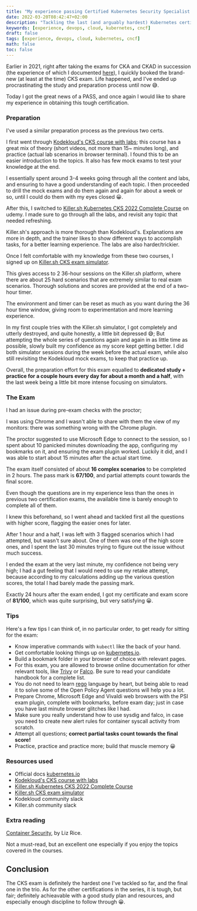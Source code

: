 ```yaml
---
title: "My experience passing Certified Kubernetes Security Specialist (CKS) exam"
date: 2022-03-20T08:42:47+02:00
description: "Tackling the last (and arguably hardest) Kubernetes certification, for fun and for profit"
keywords: [experience, devops, cloud, kubernetes, cncf]
draft: false
tags: [experience, devops, cloud, kubernetes, cncf]
math: false
toc: false
---
```


Earlier in 2021, right after taking the exams for CKA and CKAD in succession (the experience of which I documented [here](https://cuffaro.com/blog/2021-01-24-cka-ckad/)), I quickly booked the brand-new (at least at the time) CKS exam. Life happened, and I've ended up procrastinating the study and preparation process until now 😅.

Today I got the great news of a PASS, and once again I would like to share my experience in obtaining this tough certification.

### Preparation

I've used a similar preparation process as the previous two certs.

I first went through [Kodekloud's CKS course with labs](https://kodekloud.com/courses/certified-kubernetes-security-specialist-cks/); this course has a great mix of theory (short videos, not more than 15~ minutes long), and practice (actual lab scenarios in browser terminal). I found this to be an easier introduction to the topics. It also has few mock exams to test your knowledge at the end.

I essentially spent around 3-4 weeks going through all the content and labs, and ensuring to have a good understanding of each topic.
I then proceeded to drill the mock exams and do them again and again for about a week or so, until I could do them with my eyes closed 😀.

After this, I switched to [Killer.sh Kubernetes CKS 2022 Complete Course](https://www.udemy.com/course/certified-kubernetes-security-specialist/) on udemy.
I made sure to go through all the labs, and revisit any topic that needed refreshing.

Killer.sh's approach is more thorough than Kodekloud's. Explanations are more in depth, and the trainer likes to show different ways to accomplish tasks, for a better learning experience. The labs are also harder/trickier.

Once I felt comfortable with my knowledge from these two courses, I signed up on [Killer.sh CKS exam simulator](https://killer.sh/cks).

This gives access to 2 36-hour sessions on the Killer.sh platform, where there are about 25 hard scenarios that are extremely similar to real exam scenarios.
Thorough solutions and scores are provided at the end of a two-hour timer.

The environment and timer can be reset as much as you want during the 36 hour time window, giving room to experimentation and more learning experience.

In my first couple tries with the Killer.sh simulator, I got completely and utterly destroyed, and quite honestly, a little bit depressed 😅;
But attempting the whole series of questions again and again in as little time as possible, slowly built my confidence as my score kept getting better.
I did both simulator sessions during the week before the actual exam, while also still revisiting the Kodekloud mock exams, to keep that practice up.

Overall, the preparation effort for this exam equalled to **dedicated study + practice for a couple hours every day for about a month and a half**, with the last week being a little bit more intense focusing on simulators.

### The Exam

I had an issue during pre-exam checks with the proctor;

I was using Chrome and I wasn't able to share with them the view of my monitors: there was something wrong with the Chrome plugin.

The proctor suggested to use Microsoft Edge to connect to the session, so I spent about 10 panicked minutes downloading the app, configuring my bookmarks on it, and ensuring the exam plugin worked.
Luckily it did, and I was able to start about 15 minutes after the actual start time.

The exam itself consisted of about **16 complex scenarios** to be completed in 2 hours.
The pass mark is **67/100**, and partial attempts count towards the final score.

Even though the questions are in my experience less than the ones in previous two certification exams, the available time is barely enough to complete all of them.

I knew this beforehand, so I went ahead and tackled first all the questions with higher score, flagging the easier ones for later.

After 1 hour and a half, I was left with 3 flagged scenarios which I had attempted, but wasn't sure about.
One of them was one of the high score ones, and I spent the last 30 minutes trying to figure out the issue without much success.

I ended the exam at the very last minute, my confidence not being very high; I had a gut feeling that I would need to use my retake attempt, because according to my calculations adding up the various question scores, the total I had barely made the passing mark.

Exactly 24 hours after the exam ended, I got my certificate and exam score of **81/100**, which was quite surprising, but very satisfying 😀.

### Tips

Here's a few tips I can think of, in no particular order, to get ready for sitting for the exam:

- Know imperative commands with `kubectl` like the back of your hand.
- Get comfortable looking things up on [kubernetes.io](https://kubernetes.io/).
- Build a bookmark folder in your browser of choice with relevant pages.
- For this exam, you are allowed to browse online documentation for other relevant tools, like [Trivy](https://aquasecurity.github.io/trivy/) or [Falco](https://falco.org/docs/). Be sure to read your candidate handbook for a complete list.
- You do not need to learn [rego](https://www.openpolicyagent.org/docs/latest/policy-language/) language by heart, but being able to read it to solve some of the Open Policy Agent questions will help you a lot.
- Prepare Chrome, Microsoft Edge and Vivaldi web browsers with the PSI exam plugin, complete with bookmarks, before exam day; just in case you have last minute browser glitches like I had.
- Make sure you really understand how to use sysdig and falco, in case you need to create new alert rules for container syscall activity from scratch.
- Attempt all questions; **correct partial tasks count towards the final score!**
- Practice, practice and practice more; build that muscle memory 😀

### Resources used
- Official docs [kubernetes.io](https://kubernetes.io/)
- [Kodekloud's CKS course with labs](https://kodekloud.com/courses/certified-kubernetes-security-specialist-cks/)
- [Killer.sh Kubernetes CKS 2022 Complete Course](https://www.udemy.com/course/certified-kubernetes-security-specialist/)
- [Killer.sh CKS exam simulator](https://killer.sh/cks)
- Kodekloud community slack
- Killer.sh community slack

### Extra reading
[Container Security](https://www.amazon.com/Container-Security-Fundamental-Containerized-Applications/dp/1492056707/ref=sr_1_3?keywords=container+security&qid=1647773522&sprefix=container+secu%2Caps%2C348&sr=8-3), by Liz Rice. 

Not a must-read, but an excellent one especially if you enjoy the topics covered in the courses.

## Conclusion
The CKS exam is definitely the hardest one I've tackled so far, and the final one in the trio.
As for the other certifications in the series, it is tough, but fair; definitely achieavable with a good study plan and resources, and especially enough discipline to follow through 😀.
